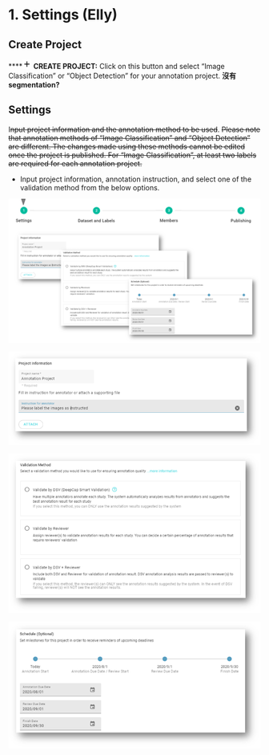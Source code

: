 # 1. Settings \(Elly\)

## Create Project

\*\*\*\*![](../../../.gitbook/assets/image%20%2816%29.png) **CREATE PROJECT:** Click on this button and select “Image Classification” or “Object Detection” for your annotation project. **沒有segmentation?**

## Settings

I~~nput project information and the annotation method to be used~~. ~~Please note that annotation methods of “Image Classification” and “Object Detection” are different. The changes made using these methods cannot be edited once the project is published. For “Image Classification”, at least two labels are required for each annotation project.~~

* Input project information, annotation instruction, and select one of the validation method from the below options.

![](../../../.gitbook/assets/image%20%2856%29.png)



![](../../../.gitbook/assets/image%20%2858%29.png)



![](../../../.gitbook/assets/image%20%2893%29.png)



![](../../../.gitbook/assets/image%20%2870%29.png)







